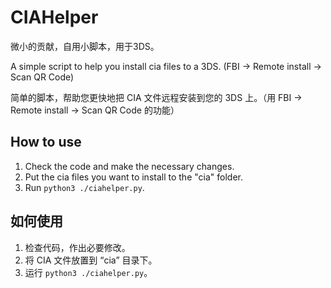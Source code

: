 # CIAHelper
微小的贡献，自用小脚本，用于3DS。

A simple script to help you install cia files to a 3DS. (FBI -> Remote install -> Scan QR Code)

简单的脚本，帮助您更快地把 CIA 文件远程安装到您的 3DS 上。（用 FBI -> Remote install -> Scan QR Code 的功能）


## How to use

1. Check the code and make the necessary changes.
2. Put the cia files you want to install to the "cia" folder.
3. Run `python3 ./ciahelper.py`.

## 如何使用

1. 检查代码，作出必要修改。
2. 将 CIA 文件放置到 “cia” 目录下。
3. 运行 `python3 ./ciahelper.py`。
